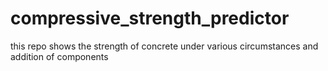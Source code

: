 # compressive_strength_predictor
this repo shows the strength of concrete under various circumstances and addition of components
